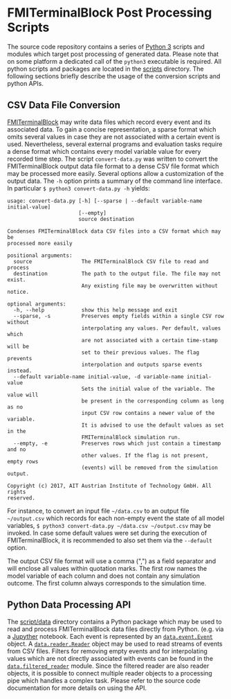 FMITerminalBlock Post Processing Scripts
========================================

The source code repository contains a series of [Python 3](https://www.python.org/) scripts and modules which target post processing of generated data. Please note that on some platform a dedicated call of the ```python3``` executable is required. All python scripts and packages are located in the [scripts](../../scripts) directory. The following sections briefly describe the usage of the conversion scripts and python APIs.

## CSV Data File Conversion

[FMITerminalBlock](usage.md) may write data files which record every event and its associated data. To gain a concise representation, a sparse format which omits several values in case they are not associated with a certain event is used. Nevertheless, several external programs and evaluation tasks require a dense format which contains every model variable value for every recorded time step. The script ```convert-data.py```  was written to convert the FMITerminalBlock output data file format to a dense CSV file format which may be processed more easily. Several options allow a customization of the output data. The ```-h``` option prints a summary of the command line interface. In particular ```$ python3 convert-data.py -h``` yields:

```
usage: convert-data.py [-h] [--sparse | --default variable-name initial-value]
                       [--empty]
                       source destination

Condenses FMITerminalBlock data CSV files into a CSV format which may be
processed more easily

positional arguments:
  source                The FMITerminalBlock CSV file to read and process
  destination           The path to the output file. The file may not exist.
                        Any existing file may be overwritten without notice.

optional arguments:
  -h, --help            show this help message and exit
  --sparse, -s          Preserves empty fields within a single CSV row without
                        interpolating any values. Per default, values which
                        are not associated with a certain time-stamp will be
                        set to their previous values. The flag prevents
                        interpolation and outputs sparse events instead.
  --default variable-name initial-value, -d variable-name initial-value
                        Sets the initial value of the variable. The value will
                        be present in the corresponding column as long as no
                        input CSV row contains a newer value of the variable.
                        It is advised to use the default values as set in the
                        FMITerminalBlock simulation run.
  --empty, -e           Preserves rows which just contain a timestamp and no
                        other values. If the flag is not present, empty rows
                        (events) will be removed from the simulation output.

Copyright (c) 2017, AIT Austrian Institute of Technology GmbH. All rights
reserved.

```

For instance, to convert an input file ```~/data.csv``` to an output file ```~/output.csv``` which records for each non-empty event the state of all model variables, ```$ python3 convert-data.py ~/data.csv ~/output.csv``` may be invoked. In case some default values were set during the execution of FMITerminalBlock, it is recommended to also set them via the ```--default``` option.

The output CSV file format will use a comma (",") as a field separator and will enclose all values within quotation marks. The first row names the model variable of each column and does not contain any simulation outcome. The first column always corresponds to the simulation time.

## Python Data Processing API

The [script/data](../../script/data) directory contains a Python package which may be used to read and process FMITerminalBlock data files directly from Python. (e.g. via a [Jupyther](https://jupyter.org/) notebook. Each event is represented by an [```data.event.Event```](../../scripts/data/event.py) object. A [```data.reader.Reader```](../../scripts/data/reader.py) object may be used to read streams of events from CSV files. Filters for removing empty events and for interpolating values which are not directly associated with events can be found in the [```data.filtered_reader```](../../scripts/data/filtered_reader.py) module. Since the filtered reader are also reader objects, it is possible to connect multiple reader objects to a processing pipe which handles a complex task. Please refer to the source code documentation for more details on using the API.

